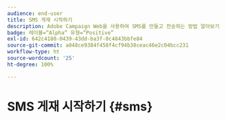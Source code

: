 ```yaml
---
audience: end-user
title: SMS 게재 시작하기
description: Adobe Campaign Web을 사용하여 SMS를 만들고 전송하는 방법 알아보기
badge: 레이블=“Alpha” 유형=“Positive”
exl-id: 642c4180-0439-43dd-ba3f-0c4843bbfe84
source-git-commit: a048ce9384f458f4cf94b38ceac46e2c04bcc231
workflow-type: ht
source-wordcount: '25'
ht-degree: 100%

---
```


# SMS 게재 시작하기 {#sms}

